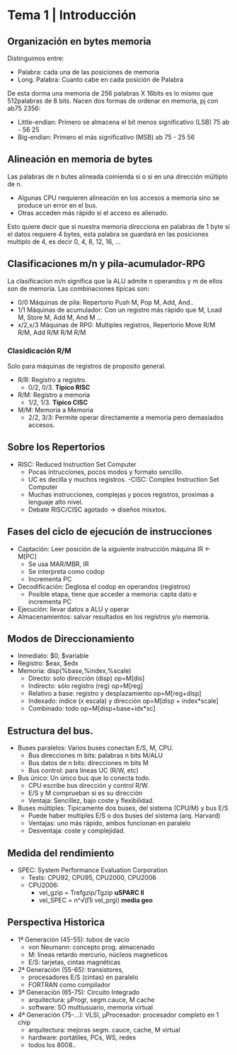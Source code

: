 # Tema 1 | Introducción

## Organización en bytes memoria

Distinguimos entre:
  - Palabra: cada una de las posiciones de memoria
  - Long. Palabra: Cuanto cabe en cada posición de Palabra

De esta dorma una memoria de 256 palabras X 16bits es lo mismo que 512palabras de 8 bits. Nacen dos formas de ordenar en memoria, pj con ab75 2356:
  - Little-endian: Primero se almacena el bit menos significativo (LSB)
    75 ab - 56 25
  - Big-endian: Primero el más significativo (MSB)
    ab 75 - 25 56


## Alineación en memoria de bytes
Las palabras de n butes alineada comienda si o si en una dirección múltiplo de n.
  - Algunas CPU rwquieren alineación en los accesos a memoria sino se produce un error en el bus.
  - Otras acceden más rápido si el acceso es alienado.

Esto quiere decir que si nuestra memoria direcciona en palabras de 1 byte si el datos requiere 4 bytes, esta palabra se guardará en las posiciones multiplo de 4, es decir 0, 4, 8, 12, 16, ...

## Clasificaciones m/n y pila-acumulador-RPG
La clasificacion m/n significa que la ALU admite n operandos y m de ellos son de memoria. Las combinaciones típicas son:
  - 0/0 Máquinas de pila: Repertorio Push M, Pop M, Add, And..
  - 1/1 Máquinas de acumulador: Con un registro más rápido que M, Load M, Store M, Add M, And M ...
  - x/2,x/3 Máquinas de RPG: Multiples registros, Repertorio Move R/M R/M, Add R/M R/M R/M

### Clasidicación R/M
Solo para máquinas de registros de proposito general.
  - R/R: Registro a registro.
    - 0/2, 0/3. **Típico RISC**
  - R/M: Registro a memoria
    - 1/2, 1/3. **Típico CISC**
  - M/M: Memoria a Memoria
    - 2/2, 3/3: Permite operar directamente a memoria pero demasiados accesos.

## Sobre los Repertorios
  - RISC: Reduced Instruction Set Computer
    - Pocas intrucciones, pocos modos y formato sencillo.
    - UC es decilla y muchos registros.
  -CISC: Complex Instruction Set Computer
    - Muchas instrucciones, complejas y pocos registros, proximas a lenguaje alto nivel.
    - Debate RISC/CISC agotado -> diseños misxtos.


## Fases del ciclo de ejecución de instrucciones
  - Captación: Leer posición de la siguiente instrucción máquina IR <- M[PC]
    - Se usa MAR/MBR, IR
    - Se interpreta como codop
    - Incrementa PC
  - Decodificación: Deglosa el codop en operandos (registros)
    - Posible etapa, tiene que acceder a memoria: capta dato e incrementa PC
  - Ejecución: llevar datos a ALU y operar
  - Almacenamientos: salvar resultados en los registros y/o memoria.

## Modos de Direccionamiento
  - Inmediato: $0, $variable
  - Registro: $eax, $edx
  - Memoria: disp(%base,%index,%scale)
    - Directo: solo dirección (disp) op=M[dis]
    - Indirecto: sólo registro (reg) op=M[reg]
    - Relativo a base: registro y desplazamiento op=M[reg+disp]
    - Indexado: índice (x escala) y dirección op=M[disp + index*scale]
    - Combinado: todo op=M[disp+base+idx*sc]

## Estructura del bus.
  - Buses paralelos: Varios buses conectan E/S, M, CPU.
    - Bus direcciones m bits: palabras n bits M/ALU
    - Bus datos de n bits: direcciones m bits M
    - Bus control: para líneas UC (R/W, etc)
  - Bus único: Un único bus que lo conecta todo.
    - CPU escribe bus dirección y control R/W.
    - E/S y M comprueban si es su dirección
    - Ventaja: Sencillez, bajo coste y flexibilidad.
  - Buses múltiples: Tipicamente dos buses, del sistema (CPU/M) y bus E/S
    - Puede haber multiples E/S o dos buses del sistema (arq. Harvard)
    - Ventajas: uno más rápido, ambos funcionan en paralelo
    - Desventaja: coste y complejidad.

## Medida del rendimiento
  - SPEC:  System Performance Evaluation Corporation
    - Tests: CPU92, CPU95, CPU2000, CPU2006
    - CPU2006:
      - vel_gzip = Trefgzip/Tgzip **uSPARC II**
      - vel_SPEC = n^√(∏i vel_prgi) **media geo**

## Perspectiva Historica
  - 1ª Generación (45-55): tubos de vacío
    - von Neumann: concepto prog. almacenado
    - M: líneas retardo mercurio, núcleos magneticos
    - E/S: tarjetas, cintas magnéticas
  - 2ª Generación (55-65): transistores,
    - procesadores E/S (cintas) en paralelo
    - FORTRAN como compilador
  - 3ª Generación (65-75): Circuito Integrado
    - arquitectura: μProgr, segm.cauce, M cache
    - software: SO multiusuario, memoria virtual
  - 4ª Generación (75-…): VLSI, μProcesador: procesador completo en 1 chip
    - arquitectura: mejoras segm. cauce, cache, M virtual
    - hardware: portátiles, PCs, WS, redes
    - todos los 8008..
